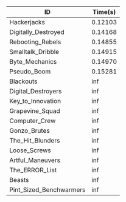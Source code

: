 |ID|Time(s)|
|-|-|
|Hackerjacks|0.12103|
|Digitally_Destroyed|0.14168|
|Rebooting_Rebels|0.14855|
|Smalltalk_Dribble|0.14915|
|Byte_Mechanics|0.14970|
|Pseudo_Boom|0.15281|
|Blackouts|inf|
|Digital_Destroyers|inf|
|Key_to_Innovation|inf|
|Grapevine_Squad|inf|
|Computer_Crew|inf|
|Gonzo_Brutes|inf|
|The_Hit_Blunders|inf|
|Loose_Screws|inf|
|Artful_Maneuvers|inf|
|The_ERROR_List|inf|
|Beasts|inf|
|Pint_Sized_Benchwarmers|inf|
